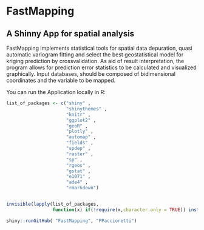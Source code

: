 # FastMapping
## A Shinny App for spatial analysis
FastMapping implements statistical tools for spatial data depuration, quasi automatic variogram fitting and select the 
best geostatistical model for kriging prediction by crossvalidation. As aid of result interpretation, the program allows 
for prediction error statistics to be calculated and visualized graphically. Input databases, should be composed of 
bidimensional coordinates and the variable to be mapped.


You can run the Application locally in R:


```r
list_of_packages <- c("shiny" ,
                      "shinythemes" ,
                      "knitr" ,
                      "ggplot2" ,
                      "geoR" ,
                      "plotly" ,
                      "automap" ,
                      "fields" ,
                      "spdep" ,
                      "raster" ,
                      "sp" ,
                      "rgeos" ,
                      "gstat" ,
                      "e1071" ,
                      "ade4" ,
                      "rmarkdown")


invisible(lapply(list_of_packages,
                 function(x) if(!require(x,character.only = TRUE)) install.packages(x)))

shiny::runGitHub( "FastMapping", "PPaccioretti")
```
